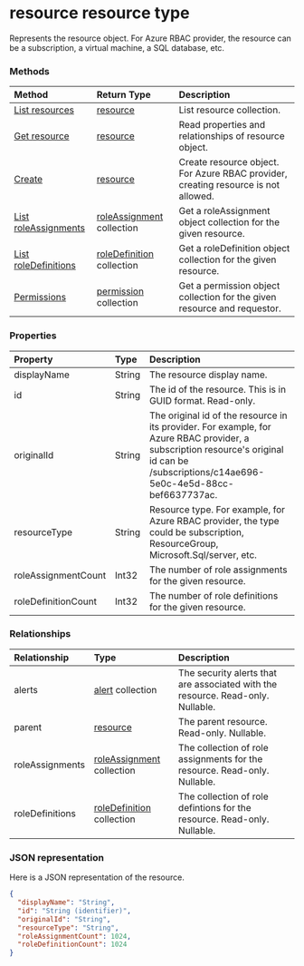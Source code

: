 # resource resource type
Represents the resource object. For Azure RBAC provider, the resource can be a subscription, a virtual machine, a SQL database, etc.



### Methods

| Method		   | Return Type	|Description|
|:---------------|:--------|:----------|
|[List resources](../api/resource_list.md) | [resource](resource.md) |List resource collection.|
|[Get resource](../api/resource_get.md) | [resource](resource.md) |Read properties and relationships of resource object.|
|[Create](../api/resource_update.md) | [resource](resource.md)	|Create resource object. For Azure RBAC provider, creating resource is not allowed.|
|[List roleAssignments](../api/resource_list_roleassignments.md) |[roleAssignment](roleassignment.md) collection| Get a roleAssignment object collection for the given resource.|
|[List roleDefinitions](../api/resource_list_roledefinitions.md) |[roleDefinition](roledefinition.md) collection| Get a roleDefinition object collection for the given resource.|
|[Permissions](../api/resource_permissions.md)|[permission](permission.md) collection|Get a permission object collection for the given resource and requestor.|

### Properties
| Property	   | Type	|Description|
|:---------------|:--------|:----------|
|displayName|String|The resource display name.|
|id|String| The id of the resource. This is in GUID format. Read-only.|
|originalId|String|The original id of the resource in its provider. For example, for Azure RBAC provider, a subscription resource's original id can be /subscriptions/c14ae696-5e0c-4e5d-88cc-bef6637737ac. |
|resourceType|String|Resource type. For example, for Azure RBAC provider, the type could be subscription, ResourceGroup, Microsoft.Sql/server, etc.|
|roleAssignmentCount|Int32|The number of role assignments for the given resource.|
|roleDefinitionCount|Int32|The number of role definitions for the given resource.|

### Relationships
| Relationship | Type	|Description|
|:---------------|:--------|:----------|
|alerts|[alert](alert.md) collection| The security alerts that are associated with the resource. Read-only. Nullable.|
|parent|[resource](resource.md)| The parent resource. Read-only. Nullable.|
|roleAssignments|[roleAssignment](roleassignment.md) collection| The collection of role assignments for the resource. Read-only. Nullable.|
|roleDefinitions|[roleDefinition](roledefinition.md) collection| The collection of role defintions for the resource. Read-only. Nullable.|

### JSON representation

Here is a JSON representation of the resource.

<!-- {
  "blockType": "resource",
  "optionalProperties": [

  ],
  "@odata.type": "microsoft.graph.resource"
}-->

```json
{
  "displayName": "String",
  "id": "String (identifier)",
  "originalId": "String",
  "resourceType": "String",
  "roleAssignmentCount": 1024,
  "roleDefinitionCount": 1024
}

```

<!-- uuid: 8fcb5dbc-d5aa-4681-8e31-b001d5168d79
2015-10-25 14:57:30 UTC -->
<!-- {
  "type": "#page.annotation",
  "description": "resource resource",
  "keywords": "",
  "section": "documentation",
  "tocPath": ""
}-->